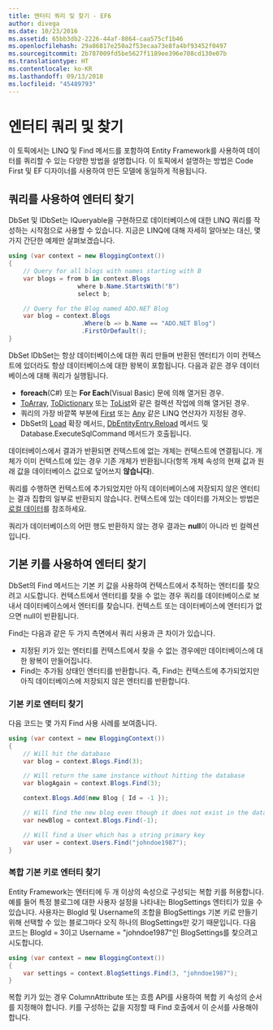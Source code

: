 ```yaml
---
title: 엔터티 쿼리 및 찾기 - EF6
author: divega
ms.date: 10/23/2016
ms.assetid: 65bb3db2-2226-44af-8864-caa575cf1b46
ms.openlocfilehash: 29a86817e250a2f53ecaa73e8fa4bf93452f0497
ms.sourcegitcommit: 2b787009fd5be5627f1189ee396e708cd130e07b
ms.translationtype: HT
ms.contentlocale: ko-KR
ms.lasthandoff: 09/13/2018
ms.locfileid: "45489793"
---
```

# <a name="querying-and-finding-entities"></a>엔터티 쿼리 및 찾기
이 토픽에서는 LINQ 및 Find 메서드를 포함하여 Entity Framework를 사용하여 데이터를 쿼리할 수 있는 다양한 방법을 설명합니다. 이 토픽에서 설명하는 방법은 Code First 및 EF 디자이너를 사용하여 만든 모델에 동일하게 적용됩니다.  

## <a name="finding-entities-using-a-query"></a>쿼리를 사용하여 엔터티 찾기  

DbSet 및 IDbSet는 IQueryable을 구현하므로 데이터베이스에 대한 LINQ 쿼리를 작성하는 시작점으로 사용할 수 있습니다. 지금은 LINQ에 대해 자세히 알아보는 대신, 몇 가지 간단한 예제만 살펴보겠습니다.  

``` csharp
using (var context = new BloggingContext())
{
    // Query for all blogs with names starting with B
    var blogs = from b in context.Blogs
                   where b.Name.StartsWith("B")
                   select b;

    // Query for the Blog named ADO.NET Blog
    var blog = context.Blogs
                    .Where(b => b.Name == "ADO.NET Blog")
                    .FirstOrDefault();
}
```  

DbSet IDbSet는 항상 데이터베이스에 대한 쿼리 만들며 반환된 엔터티가 이미 컨텍스트에 있더라도 항상 데이터베이스에 대한 왕복이 포함됩니다. 다음과 같은 경우 데이터베이스에 대해 쿼리가 실행됩니다.  

- **foreach**(C#) 또는 **For Each**(Visual Basic) 문에 의해 열거된 경우.  
- [ToArray](https://msdn.microsoft.com/library/bb298736), [ToDictionary](https://msdn.microsoft.com/library/system.linq.enumerable.todictionary) 또는 [ToList](https://msdn.microsoft.com/library/bb342261)와 같은 컬렉션 작업에 의해 열거된 경우.  
- 쿼리의 가장 바깥쪽 부분에 [First](https://msdn.microsoft.com/library/bb291976) 또는 [Any](https://msdn.microsoft.com/library/bb337697) 같은 LINQ 연산자가 지정된 경우.  
- DbSet의 [Load](https://msdn.microsoft.com/library/system.data.entity.dbextensions.load) 확장 메서드, [DbEntityEntry.Reload](https://msdn.microsoft.com/library/system.data.entity.infrastructure.dbentityentry.reload.aspx) 메서드 및 Database.ExecuteSqlCommand 메서드가 호출됩니다.  

데이터베이스에서 결과가 반환되면 컨텍스트에 없는 개체는 컨텍스트에 연결됩니다. 개체가 이미 컨텍스트에 있는 경우 기존 개체가 반환됩니다(항목 개체 속성의 현재 값과 원래 값을 데이터베이스 값으로 덮어쓰지 **않습니다**).  

쿼리를 수행하면 컨텍스트에 추가되었지만 아직 데이터베이스에 저장되지 않은 엔터티는 결과 집합의 일부로 반환되지 않습니다. 컨텍스트에 있는 데이터를 가져오는 방법은 [로컬 데이터](~/ef6/querying/local-data.md)를 참조하세요.  

쿼리가 데이터베이스의 어떤 행도 반환하지 않는 경우 결과는 **null**이 아니라 빈 컬렉션입니다.  

## <a name="finding-entities-using-primary-keys"></a>기본 키를 사용하여 엔터티 찾기  

DbSet의 Find 메서드는 기본 키 값을 사용하여 컨텍스트에서 추적하는 엔터티를 찾으려고 시도합니다. 컨텍스트에서 엔터티를 찾을 수 없는 경우 쿼리를 데이터베이스로 보내서 데이터베이스에서 엔터티를 찾습니다. 컨텍스트 또는 데이터베이스에 엔터티가 없으면 null이 반환됩니다.  

Find는 다음과 같은 두 가지 측면에서 쿼리 사용과 큰 차이가 있습니다.  

- 지정된 키가 있는 엔터티를 컨텍스트에서 찾을 수 없는 경우에만 데이터베이스에 대한 왕복이 만들어집니다.  
- Find는 추가됨 상태인 엔터티를 반환합니다. 즉, Find는 컨텍스트에 추가되었지만 아직 데이터베이스에 저장되지 않은 엔터티를 반환합니다.  
### <a name="finding-an-entity-by-primary-key"></a>기본 키로 엔터티 찾기  

다음 코드는 몇 가지 Find 사용 사례를 보여줍니다.  

``` csharp
using (var context = new BloggingContext())
{
    // Will hit the database
    var blog = context.Blogs.Find(3);

    // Will return the same instance without hitting the database
    var blogAgain = context.Blogs.Find(3);

    context.Blogs.Add(new Blog { Id = -1 });

    // Will find the new blog even though it does not exist in the database
    var newBlog = context.Blogs.Find(-1);

    // Will find a User which has a string primary key
    var user = context.Users.Find("johndoe1987");
}
```  

### <a name="finding-an-entity-by-composite-primary-key"></a>복합 기본 키로 엔터티 찾기  

Entity Framework는 엔터티에 두 개 이상의 속성으로 구성되는 복합 키를 허용합니다. 예를 들어 특정 블로그에 대한 사용자 설정을 나타내는 BlogSettings 엔터티가 있을 수 있습니다. 사용자는 BlogId 및 Username의 조합을 BlogSettings 기본 키로 만들기 위해 선택할 수 있는 블로그마다 오직 하나의 BlogSettings만 갖기 때문입니다. 다음 코드는 BlogId = 3이고 Username = "johndoe1987"인 BlogSettings를 찾으려고 시도합니다.  

``` csharp  
using (var context = new BloggingContext())
{
    var settings = context.BlogSettings.Find(3, "johndoe1987");
}
```  

복합 키가 있는 경우 ColumnAttribute 또는 흐름 API를 사용하여 복합 키 속성의 순서를 지정해야 합니다. 키를 구성하는 값을 지정할 때 Find 호출에서 이 순서를 사용해야 합니다.  
